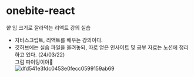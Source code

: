 # onebite-react
햔 입 크기로 잘라먹는 리액트 강의 실습
- 자바스크립트, 리액트를 배우는 강의이다.
- 깃허브에는 실습 파일을 올려놓되, 따로 얻은 인사이트 및 공부 자료는 노션에 정리하고 있다. (24/03/22)
  <br> 그럼 파이팅이야💛
  <br>
  ![dfd541e3fdc0453e0fecc0599159ab69](https://github.com/Hannah1011/onebite-react/assets/108389766/f112cb7b-68b0-4e81-bb62-d94afa35dd67)
